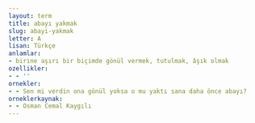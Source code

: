 ```yaml
---
layout: term
title: abayı yakmak
slug: abayi-yakmak
letter: A
lisan: Türkçe
anlamlar:
- birine aşırı bir biçimde gönül vermek, tutulmak, âşık olmak
ozellikler:
- - ''
ornekler:
- - Sen mi verdin ona gönül yoksa o mu yaktı sana daha önce abayı?
orneklerkaynak:
- - Osman Cemal Kaygılı
---
```

